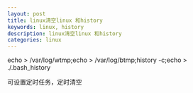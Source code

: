 ```yaml
---
layout: post
title: linux清空linux 和history
keywords: linux, history
description: linux清空linux 和history
categories: linux
---
```

 echo > /var/log/wtmp;echo > /var/log/btmp;history -c;echo > ./.bash_history

 可设置定时任务，定时清空
 
    
